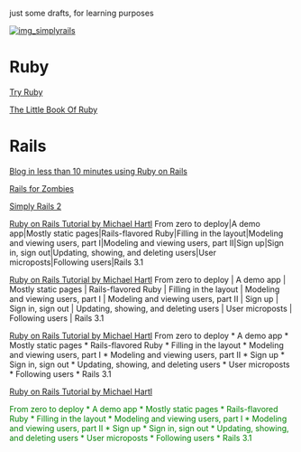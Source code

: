 just some drafts, for learning purposes

[![img_simplyrails]][lnk_simplyrails]
<!-- 
[![img_rubypl]]     [lnk_simplyrails]
[![img_test1]]      [lnk_simplyrails]
[![img_test2]]      [lnk_simplyrails]
[![img_test3]]      [lnk_simplyrails]
-->









Ruby
====
[Try Ruby](http://tryruby.org)

[The Little Book Of Ruby](http://www.sapphiresteel.com/The-Little-Book-Of-Ruby)

Rails
=====
[Blog in less than 10 minutes using Ruby on Rails](http://ontwik.com/ruby/blog-in-less-than-10-minutes-using-ruby-on-rails/)

[Rails for Zombies](http://railsforzombies.org/)

[Simply Rails 2][lnk_simplyrails]

[Ruby on Rails Tutorial by Michael Hartl][lnk_railstutorial]
From zero to deploy|A demo app|Mostly static pages|Rails-flavored Ruby|Filling in the layout|Modeling and viewing users, part I|Modeling and viewing users, part II|Sign up|Sign in, sign out|Updating, showing, and deleting users|User microposts|Following users|Rails 3.1

[Ruby on Rails Tutorial by Michael Hartl][lnk_railstutorial]
From zero to deploy | A demo app | Mostly static pages | Rails-flavored Ruby | Filling in the layout | Modeling and viewing users, part I | Modeling and viewing users, part II | Sign up | Sign in, sign out | Updating, showing, and deleting users | User microposts | Following users | Rails 3.1

[Ruby on Rails Tutorial by Michael Hartl][lnk_railstutorial]
From zero to deploy * A demo app * Mostly static pages * Rails-flavored Ruby * Filling in the layout * Modeling and viewing users, part I * Modeling and viewing users, part II * Sign up * Sign in, sign out * Updating, showing, and deleting users * User microposts * Following users * Rails 3.1

[Ruby on Rails Tutorial by Michael Hartl][lnk_railstutorial]

<font color="green">

From zero to deploy * A demo app * Mostly static pages * Rails-flavored Ruby * Filling in the layout * Modeling and viewing users, part I * Modeling and viewing users, part II * Sign up * Sign in, sign out * Updating, showing, and deleting users * User microposts * Following users * Rails 3.1

</font>


[lnk_railstutorial]: http://ruby.railstutorial.org/ruby-on-rails-tutorial-book


[img_test1]: http://bks7.books.google.lv/books?id=ue5SAAAAMAAJ&printsec=frontcover&img=1&zoom=1&h=160
[img_test2]: http://bks3.books.google.lv/books?id=jMCO096qlRsC&printsec=frontcover&img=1&zoom=1&h=160
[img_test3]: http://bks6.books.google.lv/books?id=3XcW4oJ8goIC&printsec=frontcover&img=1&zoom=1&h=160

[img_rubypl]: http://bks0.books.google.lv/books?id=jcUbTcr5XWwC&printsec=frontcover&img=1&zoom=1&h=160

[lnk_simplyrails]: http://www.amazon.com/Simply-Rails-2-0-Patrick-Lenz/dp/0980455200
[img_simplyrails]: http://bks4.books.google.co.uk/books?id=dyozLQAACAAJ&printsec=frontcover&img=1&zoom=1

[img_tryruby]: https://d1ffx7ull4987f.cloudfront.net/images/courses/large_video_placeholder/6/try-ruby-e5c4e60c3b82ce8d76f36cdbebd199f9.jpg
[lnk_tryruby]: https://d1ffx7ull4987f.cloudfront.net/images/courses/large_video_placeholder/6/try-ruby-e5c4e60c3b82ce8d76f36cdbebd199f9.jpg